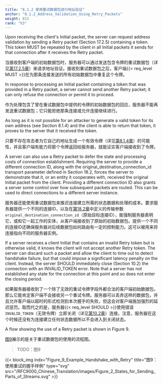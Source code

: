 ```yaml
---
title: "8.1.2 使用重试数据包进行地址验证"
anchor: "8.1.2_Address_Validation_Using_Retry_Packets"
weight: 812
rank: "h3"
---
```


Upon receiving the client's Initial packet, the server can request address validation by sending a Retry packet (Section 17.2.5) containing a token. This token MUST be repeated by the client in all Initial packets it sends for that connection after it receives the Retry packet.

当接收到客户端的初始数据包时，服务器可以通过发送包含令牌的重试数据包（详见[第17.2.5章]()）来请求地址验证。接收到重试数据包之后，客户端{{< req_level MUST >}}在为那条连接发送的所有初始数据包中重复这个令牌。

In response to processing an Initial packet containing a token that was provided in a Retry packet, a server cannot send another Retry packet; it can only refuse the connection or permit it to proceed.

作为处理包含了曾在重试数据包中提供的令牌的初始数据包的回应，服务器不能再发送重试数据包；它只能拒绝那条连接或允许连接继续进行。

As long as it is not possible for an attacker to generate a valid token for its own address (see Section 8.1.4) and the client is able to return that token, it proves to the server that it received the token.

只要不存在攻击者为它自己的地址生成一个有效令牌（详见[第8.1.4章]()）的可能性，并且客户端有能力将那个令牌返回给服务器，就能证实客户端接收到了令牌。

A server can also use a Retry packet to defer the state and processing costs of connection establishment. Requiring the server to provide a different connection ID, along with the original_destination_connection_id transport parameter defined in Section 18.2, forces the server to demonstrate that it, or an entity it cooperates with, received the original Initial packet from the client. Providing a different connection ID also grants a server some control over how subsequent packets are routed. This can be used to direct connections to a different server instance.

服务器还能使用重试数据包来推迟连接建立所需的状态数据和处理的成本。要求服务器提供一个不同的连接ID，以及在[第18.2章]()中定义的传输参数`original_destination_connection_id`（原始目标连接ID），能强制服务器表明它，或和它一起工作的实体，从客户端接收到了原始的初始数据包。提供一个不同的连接ID还确保服务器对后续数据包如何路由有一定的控制能力。这可以被用来将连接指向不同的服务器实例。

If a server receives a client Initial that contains an invalid Retry token but is otherwise valid, it knows the client will not accept another Retry token. The server can discard such a packet and allow the client to time out to detect handshake failure, but that could impose a significant latency penalty on the client. Instead, the server SHOULD immediately close (Section 10.2) the connection with an INVALID_TOKEN error. Note that a server has not established any state for the connection at this point and so does not enter the closing period.

如果服务器接收到了一个除了无效的重试令牌字段外都合法的客户端初始数据包，那么它能肯定客户端不会接收另一个重试令牌。服务器可以丢弃这样的数据包，并且允许客户端以超时的形式检测到本次握手的失败，但这会对客户端施加强烈的延迟惩罚。取而代之的是，服务器{{< req_level SHOULD >}}使用错误`INVALID_TOKEN`（无效令牌）立即关闭（详见[第10.2章]()）连接。注意，服务器在这个时候还没有为连接建立任何状态数据所以不会进入到关闭状态。

A flow showing the use of a Retry packet is shown in Figure 9.

[图9]()展示的是关于重试数据包的使用的流程图。

> TODO：图9

{{< block_img
indx="Figure_9_Example_Handshake_with_Retry"
title="图9：使用重试的握手样例"
type="svg"
src="/RFC9000_Chinese_Translation/images/Figure_2_States_for_Sending_Parts_of_Streams.svg" >}}
